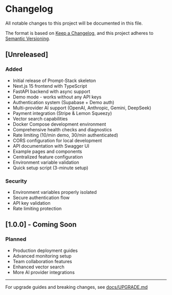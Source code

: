 # Changelog

All notable changes to this project will be documented in this file.

The format is based on [Keep a Changelog](https://keepachangelog.com/en/1.0.0/),
and this project adheres to [Semantic Versioning](https://semver.org/spec/v2.0.0.html).

## [Unreleased]

### Added
- Initial release of Prompt-Stack skeleton
- Next.js 15 frontend with TypeScript
- FastAPI backend with async support
- Demo mode - works without any API keys
- Authentication system (Supabase + Demo auth)
- Multi-provider AI support (OpenAI, Anthropic, Gemini, DeepSeek)
- Payment integration (Stripe & Lemon Squeezy)
- Vector search capabilities
- Docker Compose development environment
- Comprehensive health checks and diagnostics
- Rate limiting (10/min demo, 30/min authenticated)
- CORS configuration for local development
- API documentation with Swagger UI
- Example pages and components
- Centralized feature configuration
- Environment variable validation
- Quick setup script (3-minute setup)

### Security
- Environment variables properly isolated
- Secure authentication flow
- API key validation
- Rate limiting protection

## [1.0.0] - Coming Soon

### Planned
- Production deployment guides
- Advanced monitoring setup
- Team collaboration features
- Enhanced vector search
- More AI provider integrations

---

For upgrade guides and breaking changes, see [docs/UPGRADE.md](docs/UPGRADE.md)
